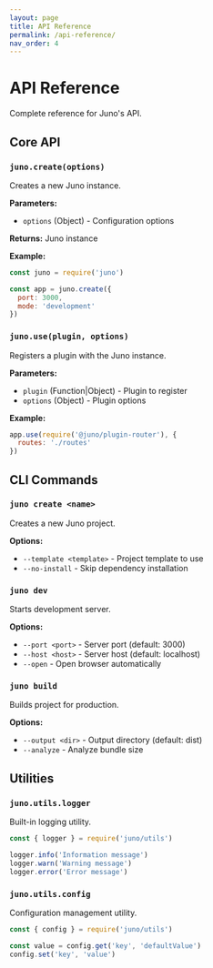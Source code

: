 ```yaml
---
layout: page
title: API Reference
permalink: /api-reference/
nav_order: 4
---
```


# API Reference

Complete reference for Juno's API.

## Core API

### `juno.create(options)`

Creates a new Juno instance.

**Parameters:**
- `options` (Object) - Configuration options

**Returns:** Juno instance

**Example:**
```javascript
const juno = require('juno')

const app = juno.create({
  port: 3000,
  mode: 'development'
})
```

### `juno.use(plugin, options)`

Registers a plugin with the Juno instance.

**Parameters:**
- `plugin` (Function|Object) - Plugin to register
- `options` (Object) - Plugin options

**Example:**
```javascript
app.use(require('@juno/plugin-router'), {
  routes: './routes'
})
```

## CLI Commands

### `juno create <name>`

Creates a new Juno project.

**Options:**
- `--template <template>` - Project template to use
- `--no-install` - Skip dependency installation

### `juno dev`

Starts development server.

**Options:**
- `--port <port>` - Server port (default: 3000)
- `--host <host>` - Server host (default: localhost)
- `--open` - Open browser automatically

### `juno build`

Builds project for production.

**Options:**
- `--output <dir>` - Output directory (default: dist)
- `--analyze` - Analyze bundle size

## Utilities

### `juno.utils.logger`

Built-in logging utility.

```javascript
const { logger } = require('juno/utils')

logger.info('Information message')
logger.warn('Warning message')
logger.error('Error message')
```

### `juno.utils.config`

Configuration management utility.

```javascript
const { config } = require('juno/utils')

const value = config.get('key', 'defaultValue')
config.set('key', 'value')
```